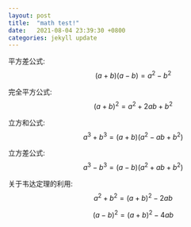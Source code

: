 ```yaml
---
layout: post
title:  "math test!"
date:   2021-08-04 23:39:30 +0800
categories: jekyll update
---
```


平方差公式:
$$\displaystyle \left ( a+b \right ) \left ( a-b \right ) =a^{2} -b^{2}
$$

完全平方公式:
$$\displaystyle \left ( a+b \right ) ^{2}  =a^{2} +2ab+b^{2}$$

立方和公式:
$$\displaystyle a^{3} +b^{3} =\left ( a+b \right ) \left ( a^{2} -ab+ b^{2}\right )
$$

立方差公式:
$$\displaystyle a^{3} -b^{3} =\left ( a-b \right ) \left ( a^{2} +ab+ b^{2}\right )
$$

关于韦达定理的利用:
$$\displaystyle a^{2} +b^{2} =\left ( a+b \right )^{2} -2ab$$

$$\displaystyle \left ( a-b \right )^{2} =\left ( a+b \right )^{2} -4ab$$